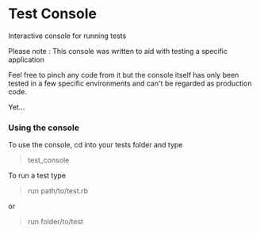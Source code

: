 Test Console
==================

Interactive console for running tests

Please note : This console was written to aid with testing a specific application

Feel free to pinch any code from it but the console itself has only been tested in a few specific environments and can't be regarded as production code.

Yet...

### Using the console

To use the console, cd into your tests folder and type

  > test_console

To run a test type

  > run path/to/test.rb

  or

  > run folder/to/test

